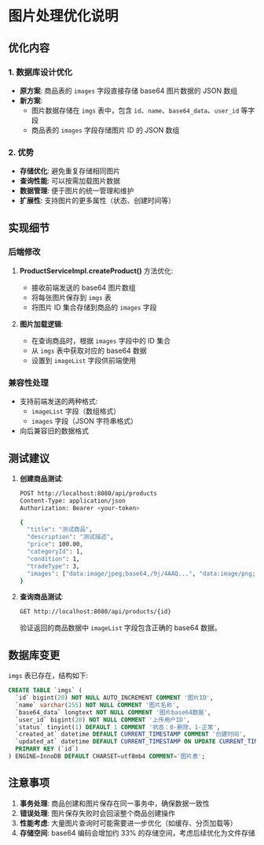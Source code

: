 # 图片处理优化说明

## 优化内容

### 1. 数据库设计优化
- **原方案**: 商品表的 `images` 字段直接存储 base64 图片数据的 JSON 数组
- **新方案**: 
  - 图片数据存储在 `imgs` 表中，包含 `id`、`name`、`base64_data`、`user_id` 等字段
  - 商品表的 `images` 字段存储图片 ID 的 JSON 数组

### 2. 优势
- **存储优化**: 避免重复存储相同图片
- **查询性能**: 可以按需加载图片数据
- **数据管理**: 便于图片的统一管理和维护
- **扩展性**: 支持图片的更多属性（状态、创建时间等）

## 实现细节

### 后端修改

1. **ProductServiceImpl.createProduct()** 方法优化:
   - 接收前端发送的 base64 图片数组
   - 将每张图片保存到 `imgs` 表
   - 将图片 ID 集合存储到商品的 `images` 字段

2. **图片加载逻辑**:
   - 在查询商品时，根据 `images` 字段中的 ID 集合
   - 从 `imgs` 表中获取对应的 base64 数据
   - 设置到 `imageList` 字段供前端使用

### 兼容性处理
- 支持前端发送的两种格式:
  - `imageList` 字段（数组格式）
  - `images` 字段（JSON 字符串格式）
- 向后兼容旧的数据格式

## 测试建议

1. **创建商品测试**:
   ```bash
   POST http://localhost:8080/api/products
   Content-Type: application/json
   Authorization: Bearer <your-token>
   
   {
     "title": "测试商品",
     "description": "测试描述",
     "price": 100.00,
     "categoryId": 1,
     "condition": 1,
     "tradeType": 3,
     "images": ["data:image/jpeg;base64,/9j/4AAQ...", "data:image/png;base64,iVBORw0KGgo..."]
   }
   ```

2. **查询商品测试**:
   ```bash
   GET http://localhost:8080/api/products/{id}
   ```
   
   验证返回的商品数据中 `imageList` 字段包含正确的 base64 数据。

## 数据库变更

`imgs` 表已存在，结构如下:
```sql
CREATE TABLE `imgs` (
  `id` bigint(20) NOT NULL AUTO_INCREMENT COMMENT '图片ID',
  `name` varchar(255) NOT NULL COMMENT '图片名称',
  `base64_data` longtext NOT NULL COMMENT '图片base64数据',
  `user_id` bigint(20) NOT NULL COMMENT '上传用户ID',
  `status` tinyint(1) DEFAULT 1 COMMENT '状态：0-删除，1-正常',
  `created_at` datetime DEFAULT CURRENT_TIMESTAMP COMMENT '创建时间',
  `updated_at` datetime DEFAULT CURRENT_TIMESTAMP ON UPDATE CURRENT_TIMESTAMP COMMENT '更新时间',
  PRIMARY KEY (`id`)
) ENGINE=InnoDB DEFAULT CHARSET=utf8mb4 COMMENT='图片表';
```

## 注意事项

1. **事务处理**: 商品创建和图片保存在同一事务中，确保数据一致性
2. **错误处理**: 图片保存失败时会回滚整个商品创建操作
3. **性能考虑**: 大量图片查询时可能需要进一步优化（如缓存、分页加载等）
4. **存储空间**: base64 编码会增加约 33% 的存储空间，考虑后续优化为文件存储